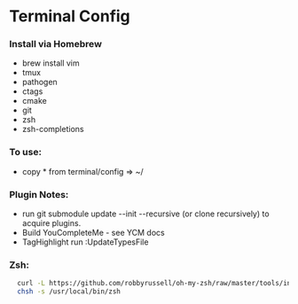 # Terminal Config

### Install via Homebrew
  * brew install vim
  * tmux
  * pathogen
  * ctags
  * cmake
  * git
  * zsh
  * zsh-completions

### To use:
  * copy * from terminal/config => ~/

### Plugin Notes:  
  * run git submodule update --init --recursive (or clone recursively) to acquire plugins. 
  * Build YouCompleteMe - see YCM docs
  * TagHighlight run :UpdateTypesFile

### Zsh:
```bash
  curl -L https://github.com/robbyrussell/oh-my-zsh/raw/master/tools/install.sh | sh
  chsh -s /usr/local/bin/zsh
```
